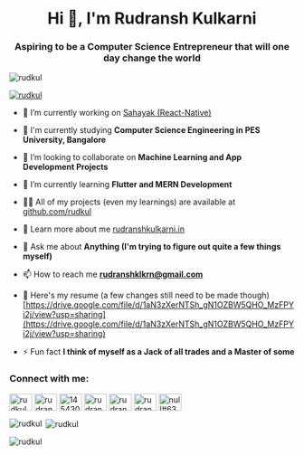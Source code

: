 <h1 align="center">Hi 👋, I'm Rudransh Kulkarni</h1>
<h3 align="center">Aspiring to be a Computer Science Entrepreneur that will one day change the world</h3>

<p align="left"> <img src="https://komarev.com/ghpvc/?username=rudkul&label=Profile%20views&color=0e75b6&style=flat" alt="rudkul" /> </p>

<p align="left"> <a href="https://twitter.com/rudkul" target="blank"><img src="https://img.shields.io/twitter/follow/rudkul?logo=twitter&style=for-the-badge" alt="rudkul" /></a> </p>

- 🔭 I’m currently working on [Sahayak (React-Native)](https://github.com/rudkul/loop-helper-app)

- 🤝 I'm currently studying **Computer Science Engineering in PES University, Bangalore**

- 👯 I’m looking to collaborate on **Machine Learning and App Development Projects**

- 🌱 I’m currently learning **Flutter and MERN Development**

- 👨‍💻 All of my projects (even my learnings) are available at [github.com/rudkul](github.com/rudkul)

- 📝 Learn more about me [rudranshkulkarni.in](rudranshkulkarni.in)

- 💬 Ask me about **Anything (I'm trying to figure out quite a few things myself)**

- 📫 How to reach me **rudranshklkrn@gmail.com**

- 📄 Here's my resume (a few changes still need to be made though) [https://drive.google.com/file/d/1aN3zXerNTSh_gN1OZBW5QHO_MzFPYi2j/view?usp=sharing](https://drive.google.com/file/d/1aN3zXerNTSh_gN1OZBW5QHO_MzFPYi2j/view?usp=sharing)

- ⚡ Fun fact **I think of myself as a Jack of all trades and a Master of some**

<h3 align="left">Connect with me:</h3>
<p align="left">
<a href="https://twitter.com/rudkul" target="blank"><img align="center" src="https://raw.githubusercontent.com/rahuldkjain/github-profile-readme-generator/master/src/images/icons/Social/twitter.svg" alt="rudkul" height="30" width="40" /></a>
<a href="https://linkedin.com/in/rudransh-kulkarni" target="blank"><img align="center" src="https://raw.githubusercontent.com/rahuldkjain/github-profile-readme-generator/master/src/images/icons/Social/linked-in-alt.svg" alt="rudransh-kulkarni" height="30" width="40" /></a>
<a href="https://stackoverflow.com/users/14543021" target="blank"><img align="center" src="https://raw.githubusercontent.com/rahuldkjain/github-profile-readme-generator/master/src/images/icons/Social/stack-overflow.svg" alt="14543021" height="30" width="40" /></a>
<a href="https://www.codechef.com/users/rudransh_k" target="blank"><img align="center" src="https://cdn.jsdelivr.net/npm/simple-icons@3.1.0/icons/codechef.svg" alt="rudransh_k" height="30" width="40" /></a>
<a href="https://www.hackerrank.com/rudransh_k" target="blank"><img align="center" src="https://raw.githubusercontent.com/rahuldkjain/github-profile-readme-generator/master/src/images/icons/Social/hackerrank.svg" alt="rudransh_k" height="30" width="40" /></a>
<a href="https://codeforces.com/profile/rudransh_k" target="blank"><img align="center" src="https://raw.githubusercontent.com/rahuldkjain/github-profile-readme-generator/master/src/images/icons/Social/codeforces.svg" alt="rudransh_k" height="30" width="40" /></a>
<a href="https://discord.gg/null#6370" target="blank"><img align="center" src="https://raw.githubusercontent.com/rahuldkjain/github-profile-readme-generator/master/src/images/icons/Social/discord.svg" alt="null#6370" height="30" width="40" /></a>
</p>

<p><img align="left" src="https://github-readme-stats.vercel.app/api/top-langs?username=rudkul&show_icons=true&locale=en&layout=compact" alt="rudkul" /></p>

<p>&nbsp;<img align="center" src="https://github-readme-stats.vercel.app/api?username=rudkul&show_icons=true&locale=en" alt="rudkul" /></p>

<p><img align="center" src="https://github-readme-streak-stats.herokuapp.com/?user=rudkul&" alt="rudkul" /></p>

